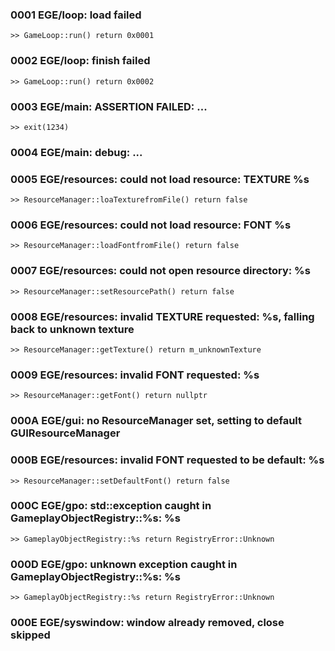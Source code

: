 ### 0001 EGE/loop: load failed
	>> GameLoop::run() return 0x0001
### 0002 EGE/loop: finish failed
	>> GameLoop::run() return 0x0002
### 0003 EGE/main: ASSERTION FAILED: ...
	>> exit(1234)
### 0004 EGE/main: debug: ...
### 0005 EGE/resources: could not load resource: TEXTURE %s
	>> ResourceManager::loaTexturefromFile() return false
### 0006 EGE/resources: could not load resource: FONT %s
	>> ResourceManager::loadFontfromFile() return false
### 0007 EGE/resources: could not open resource directory: %s
	>> ResourceManager::setResourcePath() return false
### 0008 EGE/resources: invalid TEXTURE requested: %s, falling back to unknown texture
	>> ResourceManager::getTexture() return m_unknownTexture
### 0009 EGE/resources: invalid FONT requested: %s
	>> ResourceManager::getFont() return nullptr
### 000A EGE/gui: no ResourceManager set, setting to default GUIResourceManager
### 000B EGE/resources: invalid FONT requested to be default: %s
	>> ResourceManager::setDefaultFont() return false
### 000C EGE/gpo: std::exception caught in GameplayObjectRegistry::%s: %s
	>> GameplayObjectRegistry::%s return RegistryError::Unknown
### 000D EGE/gpo: unknown exception caught in GameplayObjectRegistry::%s: %s
	>> GameplayObjectRegistry::%s return RegistryError::Unknown
### 000E EGE/syswindow: window already removed, close skipped

